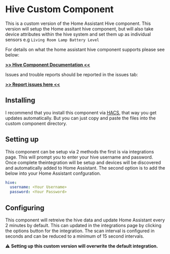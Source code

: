 # Hive Custom Component

This is a custom version of the Home Assistant Hive 
component. This version will setup the Home assitant
hive component, but will also take device attributes
within the hive system and set them up as individual
sensors e.g `Living Room Lamp Battery Level`

For details on what the home assistant hive 
component supports please see below:

[**>> Hive Component Documentation <<**](https://www.home-assistant.io/integrations/hive/)

Issues and trouble reports should be reported in 
the issues tab:

[**>> Report issues here <<**](https://github.com/Pyhive/HA-Hive-Custom-Component/issues)


## Installing

I recommend that you install this component
via [HACS](https://hacs.xyz/), that way you
get updates automatically. But you can just
copy and paste the files into the 
custom component directory.

## Setting up

This component can be setup via 2 methods the
first is via integrations page. This will 
prompt you to enter your hive username and 
password. Once complete theintegration will be
setup and devices will be discovered and
automatically added to Home Assistant. 
The second option is to add the below into your 
Home Assistant confguration.

```yaml
hive:
  username: <Your Username>
  password: <Your Password>
```

## Configuring

This component will retreive the hive data and 
update Home Assistant every 2 minutes by default.
This can updated in the integrations page by 
clicking the options button for the integration.
The scan interval is configured in seconds and 
can be reduced to a minimum of 15 second intervals.

:warning: **Setting up this custom version will overwrite the default integration.**




